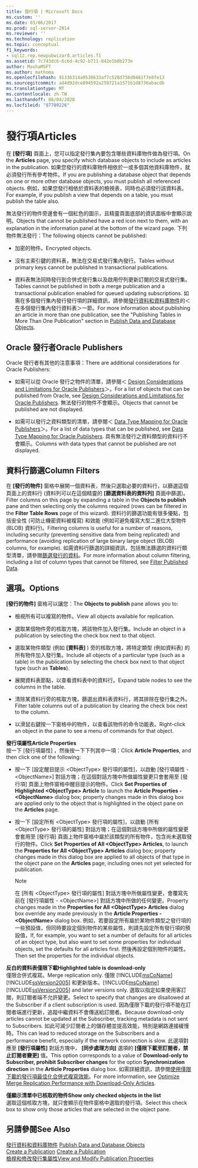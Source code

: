 ```yaml
---
title: 發行項 | Microsoft Docs
ms.custom: ''
ms.date: 03/06/2017
ms.prod: sql-server-2014
ms.reviewer: ''
ms.technology: replication
ms.topic: conceptual
f1_keywords:
- sql12.rep.newpubwizard.articles.f1
ms.assetid: 7c743dc6-6c6d-4c92-b711-842e1b0b273e
author: MashaMSFT
ms.author: mathoma
ms.openlocfilehash: 91336314a9538633af7c528d756d8461f7e8fe13
ms.sourcegitcommit: ad4d92dce894592a259721a1571b1d8736abacdb
ms.translationtype: MT
ms.contentlocale: zh-TW
ms.lasthandoff: 08/04/2020
ms.locfileid: "87709226"
---
```

# <a name="articles"></a><span data-ttu-id="335df-102">發行項</span><span class="sxs-lookup"><span data-stu-id="335df-102">Articles</span></span>
  <span data-ttu-id="335df-103">在 **[發行項]** 頁面上，您可以指定發行集內要包含哪些資料庫物件做為發行項。</span><span class="sxs-lookup"><span data-stu-id="335df-103">On the **Articles** page, you specify which database objects to include as articles in the publication.</span></span> <span data-ttu-id="335df-104">如果您發行的資料庫物件相依於一或多個其他資料庫物件，就必須發行所有參考物件。</span><span class="sxs-lookup"><span data-stu-id="335df-104">If you are publishing a database object that depends on one or more other database objects, you must publish all referenced objects.</span></span> <span data-ttu-id="335df-105">例如，如果您發行相依於資料表的檢視表，同時也必須發行該資料表。</span><span class="sxs-lookup"><span data-stu-id="335df-105">For example, if you publish a view that depends on a table, you must publish the table also.</span></span>  
  
 <span data-ttu-id="335df-106">無法發行的物件旁邊會有一個紅色的圖示，且精靈頁面底部的資訊面板中會顯示說明。</span><span class="sxs-lookup"><span data-stu-id="335df-106">Objects that cannot be published have a red icon next to them, with an explanation in the information panel at the bottom of the wizard page.</span></span> <span data-ttu-id="335df-107">下列物件無法發行：</span><span class="sxs-lookup"><span data-stu-id="335df-107">The following objects cannot be published:</span></span>  
  
-   <span data-ttu-id="335df-108">加密的物件。</span><span class="sxs-lookup"><span data-stu-id="335df-108">Encrypted objects.</span></span>  
  
-   <span data-ttu-id="335df-109">沒有主索引鍵的資料表，無法在交易式發行集內發行。</span><span class="sxs-lookup"><span data-stu-id="335df-109">Tables without primary keys cannot be published in transactional publications.</span></span>  
  
-   <span data-ttu-id="335df-110">資料表無法同時發行到合併式發行集以及啟用佇列更新訂閱的交易式發行集。</span><span class="sxs-lookup"><span data-stu-id="335df-110">Tables cannot be published in both a merge publication and a transactional publication enabled for queued updating subscriptions.</span></span> <span data-ttu-id="335df-111">如需在多個發行集內發行發行項的詳細資訊，請參閱[發行資料和資料庫物件](publish/publish-data-and-database-objects.md)的＜在多個發行集內發行資料表＞一節。</span><span class="sxs-lookup"><span data-stu-id="335df-111">For more information about publishing an article in more than one publication, see the "Publishing Tables in More Than One Publication" section in [Publish Data and Database Objects](publish/publish-data-and-database-objects.md).</span></span>  
  
## <a name="oracle-publishers"></a><span data-ttu-id="335df-112">Oracle 發行者</span><span class="sxs-lookup"><span data-stu-id="335df-112">Oracle Publishers</span></span>  
 <span data-ttu-id="335df-113">Oracle 發行者有其他的注意事項：</span><span class="sxs-lookup"><span data-stu-id="335df-113">There are additional considerations for Oracle Publishers:</span></span>  
  
-   <span data-ttu-id="335df-114">如需可以從 Oracle 發行之物件的清單，請參閱＜ [Design Considerations and Limitations for Oracle Publishers](non-sql/design-considerations-and-limitations-for-oracle-publishers.md)＞。</span><span class="sxs-lookup"><span data-stu-id="335df-114">For a list of objects that can be published from Oracle, see [Design Considerations and Limitations for Oracle Publishers](non-sql/design-considerations-and-limitations-for-oracle-publishers.md).</span></span> <span data-ttu-id="335df-115">無法發行的物件不會顯示。</span><span class="sxs-lookup"><span data-stu-id="335df-115">Objects that cannot be published are not displayed.</span></span>  
  
-   <span data-ttu-id="335df-116">如需可以發行之資料類型的清單，請參閱＜ [Data Type Mapping for Oracle Publishers](non-sql/data-type-mapping-for-oracle-publishers.md)＞。</span><span class="sxs-lookup"><span data-stu-id="335df-116">For a list of data types that can be published, see [Data Type Mapping for Oracle Publishers](non-sql/data-type-mapping-for-oracle-publishers.md).</span></span> <span data-ttu-id="335df-117">具有無法發行之資料類型的資料行不會顯示。</span><span class="sxs-lookup"><span data-stu-id="335df-117">Columns with data types that cannot be published are not displayed.</span></span>  
  
## <a name="column-filters"></a><span data-ttu-id="335df-118">資料行篩選</span><span class="sxs-lookup"><span data-stu-id="335df-118">Column Filters</span></span>  
 <span data-ttu-id="335df-119">在 **[發行的物件]** 窗格中展開一個資料表，然後只選取必要的資料行，以篩選這個頁面上的資料行 (資料列可以在這個精靈的 **[篩選資料表的資料列]** 頁面中篩選)。</span><span class="sxs-lookup"><span data-stu-id="335df-119">Filter columns on this page by expanding a table in the **Objects to publish** pane and then selecting only the columns required (rows can be filtered in the **Filter Table Rows** page of this wizard).</span></span> <span data-ttu-id="335df-120">資料行的篩選功能有很多優點，包括安全性 (可防止機密資料被複寫) 和效能 (例如可避免複寫大型二進位大型物件 (BLOB) 資料行)。</span><span class="sxs-lookup"><span data-stu-id="335df-120">Filtering columns is useful for a number of reasons, including security (preventing sensitive data from being replicated) and performance (avoiding replication of large binary large object (BLOB) columns, for example).</span></span> <span data-ttu-id="335df-121">如需資料行篩選的詳細資訊，包括無法篩選的資料行類型清單，請參閱[篩選發行的資料](publish/filter-published-data.md)。</span><span class="sxs-lookup"><span data-stu-id="335df-121">For more information about column filtering, including a list of column types that cannot be filtered, see [Filter Published Data](publish/filter-published-data.md).</span></span>  
  
## <a name="options"></a><span data-ttu-id="335df-122">選項。</span><span class="sxs-lookup"><span data-stu-id="335df-122">Options</span></span>  
 <span data-ttu-id="335df-123">**[發行的物件]** 窗格可以讓您：</span><span class="sxs-lookup"><span data-stu-id="335df-123">The **Objects to publish** pane allows you to:</span></span>  
  
-   <span data-ttu-id="335df-124">檢視所有可以複寫的物件。</span><span class="sxs-lookup"><span data-stu-id="335df-124">View all objects available for replication.</span></span>  
  
-   <span data-ttu-id="335df-125">選取某個物件旁的核取方塊，將該物件加入發行集。</span><span class="sxs-lookup"><span data-stu-id="335df-125">Include an object in a publication by selecting the check box next to that object.</span></span>  
  
-   <span data-ttu-id="335df-126">選取某物件類型 (例如 **[資料表]** ) 旁的核取方塊，將特定類型 (例如資料表) 的所有物件加入發行集。</span><span class="sxs-lookup"><span data-stu-id="335df-126">Include all objects of a particular type (such as a table) in the publication by selecting the check box next to that object type (such as **Tables**).</span></span>  
  
-   <span data-ttu-id="335df-127">展開資料表節點，以查看資料表中的資料行。</span><span class="sxs-lookup"><span data-stu-id="335df-127">Expand table nodes to see the columns in the table.</span></span>  
  
-   <span data-ttu-id="335df-128">清除某資料行旁的核取方塊，篩選出資料表資料行，將其排除在發行集之外。</span><span class="sxs-lookup"><span data-stu-id="335df-128">Filter table columns out of a publication by clearing the check box next to the column.</span></span>  
  
-   <span data-ttu-id="335df-129">以滑鼠右鍵按一下窗格中的物件，以查看該物件的命令功能表。</span><span class="sxs-lookup"><span data-stu-id="335df-129">Right-click an object in the pane to see a menu of commands for that object.</span></span>  
  
 <span data-ttu-id="335df-130">**發行項屬性**</span><span class="sxs-lookup"><span data-stu-id="335df-130">**Article Properties**</span></span>  
 <span data-ttu-id="335df-131">按一下 [發行項屬性] ，然後按一下下列其中一項：</span><span class="sxs-lookup"><span data-stu-id="335df-131">Click **Article Properties**, and then click one of the following:</span></span>  
  
-   <span data-ttu-id="335df-132">按一下 [設定醒目提示 \<ObjectType> 發行項的屬性]，以啟動 [發行項屬性 - \<ObjectName>] 對話方塊；在這個對話方塊中所做屬性變更只會套用至 [發行項] 頁面上物件窗格中醒目提示的物件。</span><span class="sxs-lookup"><span data-stu-id="335df-132">Click **Set Properties of Highlighted \<ObjectType> Article** to launch the **Article Properties - \<ObjectName>** dialog box; property changes made in this dialog box are applied only to the object that is highlighted in the object pane on the **Articles** page.</span></span>  
  
-   <span data-ttu-id="335df-133">按一下 [設定所有 \<ObjectType> 發行項的屬性]，以啟動 [所有 \<ObjectType> 發行項的屬性] 對話方塊；在這個對話方塊中所做的屬性變更會套用至 [發行項] 頁面上物件窗格中屬於該類型的所有物件，包含尚未選取發行的物件。</span><span class="sxs-lookup"><span data-stu-id="335df-133">Click **Set Properties of All \<ObjectType> Articles**, to launch the **Properties for All \<ObjectType> Articles** dialog box; property changes made in this dialog box are applied to all objects of that type in the object pane on the **Articles** page, including ones not yet selected for publication.</span></span>  
  
    > [!NOTE]  
    >  <span data-ttu-id="335df-134">在 [所有 \<ObjectType> 發行項的屬性] 對話方塊中所做屬性變更，會覆寫先前在 [發行項屬性 - \<ObjectName>] 對話方塊中所做的任何變更。</span><span class="sxs-lookup"><span data-stu-id="335df-134">Property changes made in the **Properties for All \<ObjectType> Articles** dialog box override any made previously in the **Article Properties - \<ObjectName>** dialog box.</span></span> <span data-ttu-id="335df-135">例如，若要設定所有屬於某物件類型之發行項的一些預設值，但同時要設定個別物件的某些屬性，則請先設定所有發行項的預設值，</span><span class="sxs-lookup"><span data-stu-id="335df-135">If, for example, you want to set a number of defaults for all articles of an object type, but also want to set some properties for individual objects, set the defaults for all articles first.</span></span> <span data-ttu-id="335df-136">然後再設定個別物件的屬性。</span><span class="sxs-lookup"><span data-stu-id="335df-136">Then set the properties for the individual objects.</span></span>  
  
 <span data-ttu-id="335df-137">**反白的資料表僅限下載**</span><span class="sxs-lookup"><span data-stu-id="335df-137">**Highlighted table is download-only**</span></span>  
 <span data-ttu-id="335df-138">僅限合併式複寫。</span><span class="sxs-lookup"><span data-stu-id="335df-138">Merge replication only.</span></span> <span data-ttu-id="335df-139">僅限 [!INCLUDE[msCoName](../../includes/msconame-md.md)] [!INCLUDE[ssVersion2005](../../includes/ssversion2005-md.md)] 和更新版本。</span><span class="sxs-lookup"><span data-stu-id="335df-139">[!INCLUDE[msCoName](../../includes/msconame-md.md)] [!INCLUDE[ssVersion2005](../../includes/ssversion2005-md.md)] and later versions only.</span></span> <span data-ttu-id="335df-140">選取以指定如果使用客訂閱，則訂閱者端不允許變更。</span><span class="sxs-lookup"><span data-stu-id="335df-140">Select to specify that changes are disallowed at the Subscriber if a client subscription is used.</span></span> <span data-ttu-id="335df-141">因為僅限下載的發行項不能在訂閱者端進行更新，追蹤中繼資料不會傳送給訂閱者。</span><span class="sxs-lookup"><span data-stu-id="335df-141">Because download-only articles cannot be updated at the Subscriber, tracking metadata is not sent to Subscribers.</span></span> <span data-ttu-id="335df-142">如此可減少訂閱者上的儲存體並提高效能，特別是網路連接緩慢時。</span><span class="sxs-lookup"><span data-stu-id="335df-142">This can lead to reduced storage on the Subscribers and a performance benefit, especially if the network connection is slow.</span></span> <span data-ttu-id="335df-143">此選項對應至 **[發行項屬性]** 對話方塊中， **[同步處理方向]** 選項的 **[僅限下載至訂閱者，禁止訂閱者變更]** 值。</span><span class="sxs-lookup"><span data-stu-id="335df-143">This option corresponds to a value of **Download-only to Subscriber, prohibit Subscriber changes** for the option **Synchronization direction** in the **Article Properties** dialog box.</span></span> <span data-ttu-id="335df-144">如需詳細資訊，請參閱[使用僅限下載的發行項最佳化合併式複寫效能](merge/optimize-merge-replication-performance-with-download-only-articles.md)。</span><span class="sxs-lookup"><span data-stu-id="335df-144">For more information, see [Optimize Merge Replication Performance with Download-Only Articles](merge/optimize-merge-replication-performance-with-download-only-articles.md).</span></span>  
  
 <span data-ttu-id="335df-145">**僅顯示清單中已核取的物件**</span><span class="sxs-lookup"><span data-stu-id="335df-145">**Show only checked objects in the list**</span></span>  
 <span data-ttu-id="335df-146">選取這個核取方塊，就只會顯示在物件窗格中選取的發行項。</span><span class="sxs-lookup"><span data-stu-id="335df-146">Select this check box to show only those articles that are selected in the object pane.</span></span>  
  
## <a name="see-also"></a><span data-ttu-id="335df-147">另請參閱</span><span class="sxs-lookup"><span data-stu-id="335df-147">See Also</span></span>  
 <span data-ttu-id="335df-148">[發行資料和資料庫物件](publish/publish-data-and-database-objects.md) </span><span class="sxs-lookup"><span data-stu-id="335df-148">[Publish Data and Database Objects](publish/publish-data-and-database-objects.md) </span></span>  
 <span data-ttu-id="335df-149">[Create a Publication](publish/create-a-publication.md) </span><span class="sxs-lookup"><span data-stu-id="335df-149">[Create a Publication](publish/create-a-publication.md) </span></span>  
 [<span data-ttu-id="335df-150">檢視和修改發行集屬性</span><span class="sxs-lookup"><span data-stu-id="335df-150">View and Modify Publication Properties</span></span>](publish/view-and-modify-publication-properties.md)  
  
  
